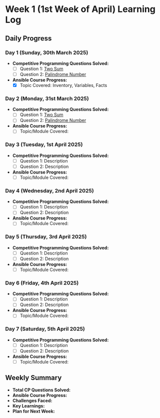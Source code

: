 # Week 1 (1st Week of April) Learning Log

## Daily Progress

### Day 1 (Sunday, 30th March 2025)
- **Competitive Programming Questions Solved:**
    - [ ] Question 1: [Two Sum](https://leetcode.com/problems/two-sum/)
    - [ ] Question 2: [Palindrome Number](https://leetcode.com/problems/palindrome-number/)
- **Ansible Course Progress:**
    - [x] Topic Covered: Inventory, Variables, Facts

### Day 2 (Monday, 31st March 2025)
- **Competitive Programming Questions Solved:**
    - [ ] Question 1: [Two Sum](https://leetcode.com/problems/two-sum/)
    - [ ] Question 2: [Palindrome Number](https://leetcode.com/problems/palindrome-number/)
- **Ansible Course Progress:**
    - [ ] Topic/Module Covered: 

### Day 3 (Tuesday, 1st April 2025)
- **Competitive Programming Questions Solved:**
    - [ ] Question 1: Description
    - [ ] Question 2: Description
- **Ansible Course Progress:**
    - [ ] Topic/Module Covered: 

### Day 4 (Wednesday, 2nd April 2025)
- **Competitive Programming Questions Solved:**
    - [ ] Question 1: Description
    - [ ] Question 2: Description
- **Ansible Course Progress:**
    - [ ] Topic/Module Covered: 

### Day 5 (Thursday, 3rd April 2025)
- **Competitive Programming Questions Solved:**
    - [ ] Question 1: Description
    - [ ] Question 2: Description
- **Ansible Course Progress:**
    - [ ] Topic/Module Covered: 

### Day 6 (Friday, 4th April 2025)
- **Competitive Programming Questions Solved:**
    - [ ] Question 1: Description
    - [ ] Question 2: Description
- **Ansible Course Progress:**
    - [ ] Topic/Module Covered: 

### Day 7 (Saturday, 5th April 2025)
- **Competitive Programming Questions Solved:**
    - [ ] Question 1: Description
    - [ ] Question 2: Description
- **Ansible Course Progress:**
    - [ ] Topic/Module Covered: 

## Weekly Summary
- **Total CP Questions Solved:** 
- **Ansible Course Progress:** 
- **Challenges Faced:** 
- **Key Learnings:** 
- **Plan for Next Week:** 